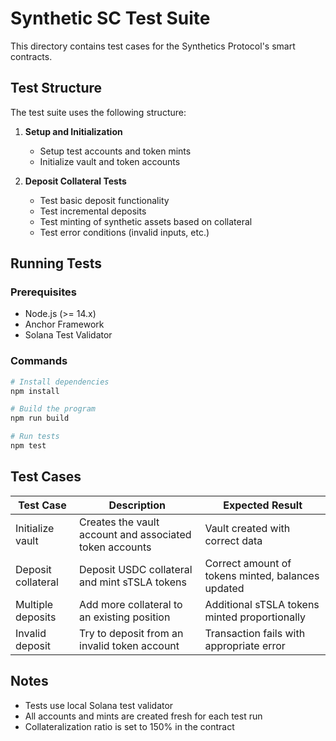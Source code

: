 # Synthetic SC Test Suite

This directory contains test cases for the Synthetics Protocol's smart contracts.

## Test Structure

The test suite uses the following structure:

1. **Setup and Initialization**
   - Setup test accounts and token mints
   - Initialize vault and token accounts

2. **Deposit Collateral Tests**
   - Test basic deposit functionality
   - Test incremental deposits
   - Test minting of synthetic assets based on collateral
   - Test error conditions (invalid inputs, etc.)

## Running Tests

### Prerequisites

- Node.js (>= 14.x)
- Anchor Framework
- Solana Test Validator

### Commands

```bash
# Install dependencies
npm install

# Build the program
npm run build

# Run tests
npm test
```

## Test Cases

| Test Case | Description | Expected Result |
|-----------|-------------|-----------------|
| Initialize vault | Creates the vault account and associated token accounts | Vault created with correct data |
| Deposit collateral | Deposit USDC collateral and mint sTSLA tokens | Correct amount of tokens minted, balances updated |
| Multiple deposits | Add more collateral to an existing position | Additional sTSLA tokens minted proportionally |
| Invalid deposit | Try to deposit from an invalid token account | Transaction fails with appropriate error |

## Notes

- Tests use local Solana test validator
- All accounts and mints are created fresh for each test run
- Collateralization ratio is set to 150% in the contract 